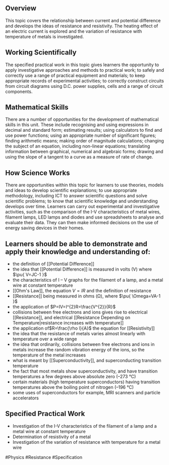 ## Overview
This topic covers the relationship between current and potential difference and develops the ideas of resistance and resistivity. The heating effect of an electric current is explored and the variation of resistance with temperature of metals is
investigated.
## Working Scientifically
The specified practical work in this topic gives learners the opportunity to apply investigative approaches and methods to practical work; to safely and correctly use a range of practical equipment and materials; to keep appropriate records of experimental activities; to correctly construct circuits from circuit diagrams using D.C. power supplies, cells and a range of circuit components.
## Mathematical Skills
There are a number of opportunities for the development of mathematical skills in this unit. These include recognising and using expressions in decimal and standard form; estimating results; using calculators to find and use power functions; using an appropriate number of significant figures; finding arithmetic means; making order of magnitude calculations; changing the subject of an equation, including non-linear equations; translating information between graphical, numerical and algebraic forms; drawing and using the slope of a tangent to a curve as a measure of rate of change.
## How Science Works
There are opportunities within this topic for learners to use theories, models and ideas to develop scientific explanations; to use appropriate methodology, including ICT to answer scientific questions and solve scientific problems; to know that scientific knowledge and understanding develops over time. Learners can carry out experimental and investigative activities, such as the comparison of the I-V characteristics of metal wires, filament lamps, LED lamps and diodes and use spreadsheets to analyse and evaluate their data. They can then make informed
decisions on the use of energy saving devices in their homes.
## Learners should be able to demonstrate and apply their knowledge and understanding of:
- the definition of [[Potential Difference]]
- the idea that [[Potential Difference]] is measured in volts (V) where $\pu{ V=JC-1 }$
- the characteristics of I – V graphs for the filament of a lamp, and a metal wire at constant temperature
- [[Ohm's Law]], the equation $V=IR$ and the definition of resistance
- [[Resistance]] being measured in ohms (Ω), where $\pu{ \Omega=VA-1 }$
- the application of $P=IV=I^{2}R=\frac{V^{2}}{R}$
- collisions between free electrons and ions gives rise to electrical [[Resistance]], and electrical [[Resistance Depending on Temperature|resistance increases with temperature]]
- the application of$R=\frac{\rho l}{A}$ the equation for [[Resistivity]]
- the idea that the resistance of metals varies almost linearly with temperature over a wide range
- the idea that ordinarily, collisions between free electrons and ions in metals increase the random vibration energy of the ions, so the temperature of the metal increases
- what is meant by [[Superconductivity]], and superconducting transition temperature
- the fact that most metals show superconductivity, and have transition temperatures a few degrees above absolute zero (–273 °C)
- certain materials (high temperature superconductors) having transition temperatures above the boiling point of nitrogen (–196 °C)
- some uses of superconductors for example, MRI scanners and particle accelerators
## Specified Practical Work
- Investigation of the I-V characteristics of the filament of a lamp and a metal wire at constant temperature
- Determination of resistivity of a metal
- Investigation of the variation of resistance with temperature for a metal wire

#Physics #Resistance #Specification